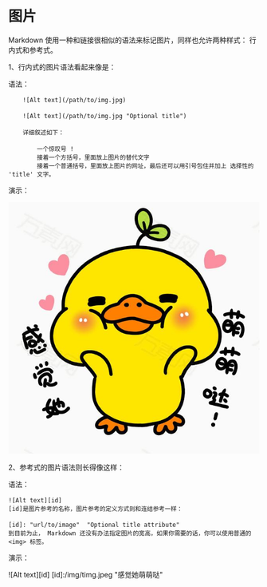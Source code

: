 <!--
 * @Author: jackson
 * @Date: 2019-11-01 15:57:26
 * @LastEditors: jackson
 * @LastEditTime: 2020-01-05 22:13:11
 -->

# 图片

Markdown 使用一种和链接很相似的语法来标记图片，同样也允许两种样式： 行内式和参考式。

1、行内式的图片语法看起来像是：

语法：

        ![Alt text](/path/to/img.jpg)

        ![Alt text](/path/to/img.jpg "Optional title")

        详细叙述如下：

            一个惊叹号 !
            接着一个方括号，里面放上图片的替代文字
            接着一个普通括号，里面放上图片的网址，最后还可以用引号包住并加上 选择性的 'title' 文字。

演示：

![Alt text](/img/timg.jpeg "感觉她萌萌哒")

2、参考式的图片语法则长得像这样：

语法：

    ![Alt text][id]
    [id]是图片参考的名称，图片参考的定义方式则和连结参考一样：

    [id]: "url/to/image"  "Optional title attribute"
    到目前为止， Markdown 还没有办法指定图片的宽高，如果你需要的话，你可以使用普通的 <img> 标签。

演示：

![Alt text][id]
[id]:/img/timg.jpeg "感觉她萌萌哒"
